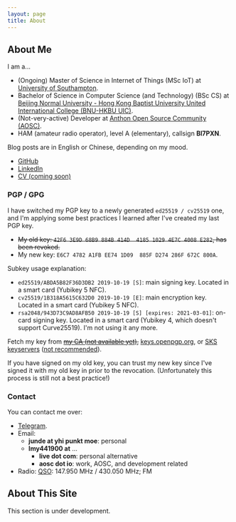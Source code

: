 ```yaml
---
layout: page
title: About
---
```


## About Me

I am a...

- (Ongoing) Master of Science in Internet of Things (MSc IoT) at [University of Southampton][uos].
- Bachelor of Science in Computer Science (and Technology) (BSc CS) at [Beijing Normal University - Hong Kong Baptist University United International College (BNU-HKBU UIC)][uic].
- (Not-very-active) Developer at [Anthon Open Source Community (AOSC)][aosc].
- HAM (amateur radio operator), level A (elementary), callsign **BI7PXN**.

Blog posts are in English or Chinese, depending on my mood.

- [GitHub][github]
- [LinkedIn][linkedin]
- [CV (coming soon)][cv]

[uic]:      https://uic.edu.hk
[uos]:      https://www.southampton.ac.uk/
[aosc]:     https://aosc.io
[github]:   https://github.com/lmy441900
[linkedin]: https://www.linkedin.com/in/lmy441900/
[cv]:       #

### PGP / GPG

I have switched my PGP key to a newly generated `ed25519 / cv25519` one, and I'm applying some best practices I learned after I've created my last PGP key.

- ~~My old key: `42F6 3E9D 68B9 884B 414D  4185 1029 4E7C 4008 E282`, has been revoked.~~
- My new key: `E6C7 4782 A1FB EE74 1D09  885F D274 286F 672C 800A`.

Subkey usage explanation:

- `ed25519/ABDA5B82F36D3DB2 2019-10-19 [S]`: main signing key. Located in a smart card (Yubikey 5 NFC).
- `cv25519/1B318A5615C632D0 2019-10-19 [E]`: main encryption key. Located in a smart card (Yubikey 5 NFC).
- `rsa2048/943D73C9AD8AFB50 2019-10-19 [S] [expires: 2021-03-01]`: on-card signing key. Located in a smart card (Yubikey 4, which doesn't support Curve25519). I'm not using it any more.

Fetch my key from ~~[my CA (not available yet)][ca-pgp],~~ [keys.openpgp.org][koo], or [SKS keyservers][sks] ([not recommended][sks-death]).

If you have signed on my old key, you can trust my new key since I've signed it with my old key in prior to the revocation. (Unfortunately this process is still not a best practice!)

[ca-pgp]: https://ca.yhi.moe/pgp/main.asc
[koo]: https://keys.openpgp.org/vks/v1/by-fingerprint/E6C74782A1FBEE741D09885FD274286F672C800A
[sks]: https://sks-keyservers.net/
[sks-death]: https://code.firstlook.media/the-death-of-sks-pgp-keyservers-and-how-first-look-media-is-handling-it

### Contact

You can contact me over:

- [Telegram][tg].
- Email:
  - **junde at yhi punkt moe**: personal
  - **lmy441900 at** ...
    - **live dot com**: personal alternative
    - **aosc dot io**: work, AOSC, and development related
- Radio: [QSO][qso]: 147.950 MHz / 430.050 MHz; FM

[tg]:  https://t.me/lmy441900
[qso]: https://en.wikipedia.org/wiki/Contact_(amateur_radio)

## About This Site

This section is under development.
